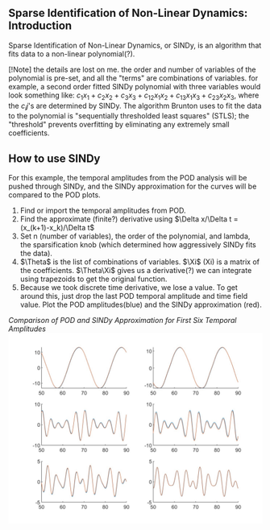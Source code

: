 <h2> Sparse Identification of Non-Linear Dynamics: Introduction </h2>
<p> Sparse Identification of Non-Linear Dynamics, or SINDy, is an algorithm that fits data to a non-linear polynomial(?).</p>

[!Note]
the details are lost on me. the order and number of variables of the polynomial is pre-set, and all the "terms" are combinations of variables. for example, a second order fitted SINDy polynomial with three variables would look something like: $c_1x_1 + c_2x_2 + c_3x_3 + c_12x_1x_2 + c_13x_1x_3 + c_23x_2x_3$, where the $c_ij$'s are determined by SINDy. The algorithm Brunton uses to fit the data to the polynomial is "sequentially thresholded least squares" (STLS); the "threshold" prevents overfitting by eliminating any extremely small coefficients.

<h2> How to use SINDy </h2>
<p> For this example, the temporal amplitudes from the POD analysis will be pushed through SINDy, and the SINDy approximation for the curves will be compared to the POD plots.
<ol>
<li> Find or import the temporal amplitudes from POD. 
<li> Find the approximate (finite?) derivative using $\Delta x/\Delta t = (x_(k+1)-x_k)/\Delta t$
<li> Set n (number of variables), the order of the polynomial, and lambda, the sparsification knob (which determined how aggressively SINDy fits the data). 
<li> $\Theta$ is the list of combinations of variables. $\Xi$ (Xi) is a matrix of the coefficients. $\Theta\Xi$ gives us a derivative(?) we can integrate using trapezoids to get the original function.
<li> Because we took discrete time derivative, we lose a value. To get around this, just drop the last POD temporal amplitude and time field value. Plot the POD amplitudes(blue) and the SINDy approximation (red).
</ol>

<em>Comparison of POD and SINDy Approximation for First Six Temporal Amplitudes</em>
<img src="images/sindy_approx.jpg">